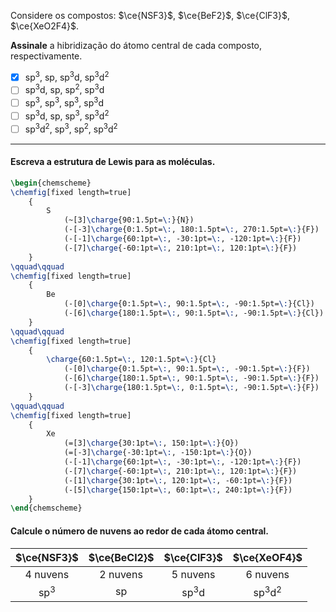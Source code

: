 Considere os compostos: $\ce{NSF3}$, $\ce{BeF2}$, $\ce{ClF3}$, $\ce{XeO2F4}$.

**Assinale** a hibridização do átomo central de cada composto, respectivamente.

- [x] $\mathrm{sp^3}$, $\mathrm{sp}$, $\mathrm{sp^3d}$, $\mathrm{sp^3d^2}$
- [ ] $\mathrm{sp^3d}$, $\mathrm{sp}$, $\mathrm{sp^2}$, $\mathrm{sp^3d}$
- [ ] $\mathrm{sp^3}$, $\mathrm{sp^3}$, $\mathrm{sp^3}$, $\mathrm{sp^3d}$
- [ ] $\mathrm{sp^3d}$, $\mathrm{sp}$, $\mathrm{sp^3}$, $\mathrm{sp^3d^2}$
- [ ] $\mathrm{sp^3d^2}$, $\mathrm{sp^3}$, $\mathrm{sp^2}$, $\mathrm{sp^3d^2}$

---

#### Escreva a estrutura de Lewis para as moléculas.

```latex 
\begin{chemscheme}
\chemfig[fixed length=true]
    {
        S
            (~[3]\charge{90:1.5pt=\:}{N})
            (-[-3]\charge{0:1.5pt=\:, 180:1.5pt=\:, 270:1.5pt=\:}{F})
            (-[-1]\charge{60:1pt=\:, -30:1pt=\:, -120:1pt=\:}{F})
            (-[7]\charge{-60:1pt=\:, 210:1pt=\:, 120:1pt=\:}{F})
    }
\qquad\qquad
\chemfig[fixed length=true]
    {
        Be
            (-[0]\charge{0:1.5pt=\:, 90:1.5pt=\:, -90:1.5pt=\:}{Cl})
            (-[6]\charge{180:1.5pt=\:, 90:1.5pt=\:, -90:1.5pt=\:}{Cl})
    }
\qquad\qquad
\chemfig[fixed length=true]
    {
        \charge{60:1.5pt=\:, 120:1.5pt=\:}{Cl}
            (-[0]\charge{0:1.5pt=\:, 90:1.5pt=\:, -90:1.5pt=\:}{F})
            (-[6]\charge{180:1.5pt=\:, 90:1.5pt=\:, -90:1.5pt=\:}{F})
            (-[-3]\charge{180:1.5pt=\:, 0:1.5pt=\:, -90:1.5pt=\:}{F})
    }
\qquad\qquad
\chemfig[fixed length=true]
    {
        Xe
            (=[3]\charge{30:1pt=\:, 150:1pt=\:}{O})
            (=[-3]\charge{-30:1pt=\:, -150:1pt=\:}{O})
            (-[-1]\charge{60:1pt=\:, -30:1pt=\:, -120:1pt=\:}{F})
            (-[7]\charge{-60:1pt=\:, 210:1pt=\:, 120:1pt=\:}{F})
            (-[1]\charge{30:1pt=\:, 120:1pt=\:, -60:1pt=\:}{F})
            (-[5]\charge{150:1pt=\:, 60:1pt=\:, 240:1pt=\:}{F})
    }
\end{chemscheme}
```

#### Calcule o número de nuvens ao redor de cada átomo central.

|   $\ce{NSF3}$   | $\ce{BeCl2}$  |   $\ce{ClF3}$    |    $\ce{XeOF4}$    |
| :-------------: | :-----------: | :--------------: | :----------------: |
|    4 nuvens     |   2 nuvens    |     5 nuvens     |      6 nuvens      |
| $\mathrm{sp^3}$ | $\mathrm{sp}$ | $\mathrm{sp^3d}$ | $\mathrm{sp^3d^2}$ |

